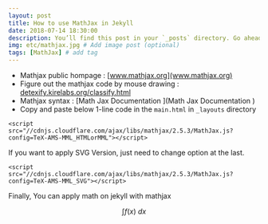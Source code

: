 ```yaml
---
layout: post
title: How to use MathJax in Jekyll
date: 2018-07-14 18:30:00
description: You’ll find this post in your `_posts` directory. Go ahead and edit it and re-build the site to see your changes. # Add post description (optional)
img: etc/mathjax.jpg # Add image post (optional)
tags: [MathJax] # add tag
---
```


- Mathjax public hompage : [www.mathjax.org](www.mathjax.org) 
- Figure out the mathjax code by mouse drawing : [detexify.kirelabs.org/classify.html ](detexify.kirelabs.org/classify.html )
- Mathjax syntax : [Math Jax Documentation ](Math Jax Documentation )
- Copy and paste below 1-line code in the `main.html` in `_layouts` directory

``` 
<script src="//cdnjs.cloudflare.com/ajax/libs/mathjax/2.5.3/MathJax.js?config=TeX-AMS-MML_HTMLorMML"></script>
```

If you want to apply SVG Version, just need to change option at the last.

```
<script src="//cdnjs.cloudflare.com/ajax/libs/mathjax/2.5.3/MathJax.js?config=TeX-AMS-MML_SVG"></script>
```

Finally, You can apply math on jekyll with mathjax

$$\int f(x)~dx$$

    
    
  
